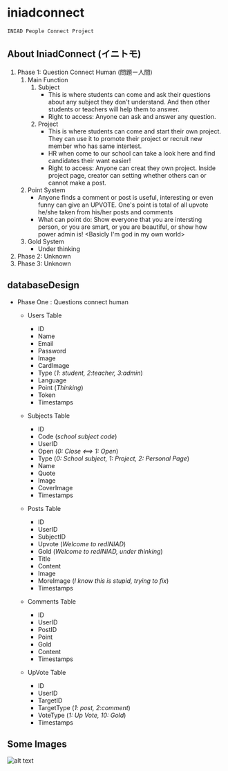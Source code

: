 # iniadconnect
    INIAD People Connect Project

## About IniadConnect (イニトモ)
1. Phase 1: Question Connect Human (問題ー人間)
    1. Main Function
        1. Subject
            * This is where students can come and ask their questions about any subject they don't understand. And then other students or teachers will help them to answer.
            * Right to access: Anyone can ask and answer any question.
        2. Project
            * This is where students can come and start their own project. They can use it to promote their project or recruit new member who has same intertest. 
            * HR when come to our school can take a look here and find candidates their want easier!
            * Right to access: Anyone can creat they own project. Inside project page, creator can setting whether others can or cannot make a post.
    2. Point System
        * Anyone finds a comment or post is useful, interesting or even funny can give an UPVOTE. One's point is total of all upvote he/she taken from his/her posts and comments
        * What can point do: Show everyone that you are intersting person, or you are smart, or you are beautiful, or show how power admin is! <Basicly I'm god in my own world>
    3. Gold System
        * Under thinking
2. Phase 2: Unknown
3. Phase 3: Unknown 

## databaseDesign
* Phase One : Questions connect human
    * Users Table
        * ID
        * Name
        * Email
        * Password
        * Image
        * CardImage
        * Type (_1: student, 2:teacher, 3:admin_)
        * Language
        * Point (_Thinking_)
        * Token
        * Timestamps

    * Subjects Table
        * ID
        * Code (_school subject code_)
        * UserID
        * Open (_0: Close <==> 1: Open_)
        * Type (_0: School subject, 1: Project, 2: Personal Page_)
        * Name
        * Quote
        * Image
        * CoverImage
        * Timestamps

    * Posts Table
        * ID
        * UserID
        * SubjectID
        * Upvote (_Welcome to redINIAD_)
        * Gold (_Welcome to redINIAD, under thinking_)
        * Title
        * Content
        * Image 
        * MoreImage (_I know this is stupid, trying to fix_)
        * Timestamps
    
    * Comments Table
        * ID
        * UserID
        * PostID
        * Point
        * Gold
        * Content
        * Timestamps

    * UpVote Table
        * ID
        * UserID
        * TargetID
        * TargetType (_1: post, 2:comment_)
        * VoteType (_1: Up Vote, 10: Gold_)
        * Timestamps
    
## Some Images
![alt text](https://drive.google.com/file/d/1URsS9v7dGf_YPlFC37xke4dEUsbMh7Yk/view?usp=sharing "Upvote Button")